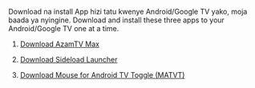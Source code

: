 Download na install App hizi tatu kwenye Android/Google TV yako, moja baada ya nyingine.
Download and install these three apps to your Android/Google TV one at a time.

1. <a href="AzamTV Max_85_4.3.apk" download>Download AzamTV Max</a>

1. <a href="Sideload Launcher_105_1.05.apk" download>Download Sideload Launcher</a>

1. <a href="matvt-app-release-1.0.7-pre2.apk" download>Download Mouse for Android TV Toggle (MATVT)</a>
